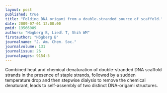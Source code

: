 ```yaml
---
layout: post
published: true
title: "Folding DNA origami from a double-stranded source of scaffold."
date: 2009-07-01 12:00:00
pmid: 19566089
authors: "Högberg B, Liedl T, Shih WM"
firstauthor: "Högberg B"
journalname: "J. Am. Chem. Soc."
journalvolume: 131
journalissue: 26
journalpages: 9154-5
---
```


Combined heat and chemical denaturation of double-stranded DNA scaffold strands in the presence of staple strands, followed by a sudden temperature drop and then stepwise dialysis to remove the chemical denaturant, leads to self-assembly of two distinct DNA-origami structures.

